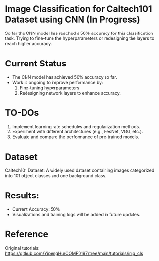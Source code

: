 # Image Classification for Caltech101 Dataset using CNN (In Progress)
So far the CNN model has reached a 50% accuracy for this classification task. Trying to fine-tune the hyperparameters or redesigning the layers to reach higher accuracy.

# Current Status
- The CNN model has achieved 50% accuracy so far.
-  Work is ongoing to improve performance by:
   1. Fine-tuning hyperparameters
   2. Redesigning network layers to enhance accuracy.

# TO-DOs
1. Implement learning rate schedules and regularization methods.
2. Experiment with different architectures (e.g., ResNet, VGG, etc.).
3. Evaluate and compare the performance of pre-trained models.

# Dataset
Caltech101 Dataset: A widely used dataset containing images categorized into 101 object classes and one background class.

# Results:
- Current Accuracy: 50%
- Visualizations and training logs will be added in future updates.

# Reference
Original tutorials: https://github.com/YipengHu/COMP0197/tree/main/tutorials/img_cls

